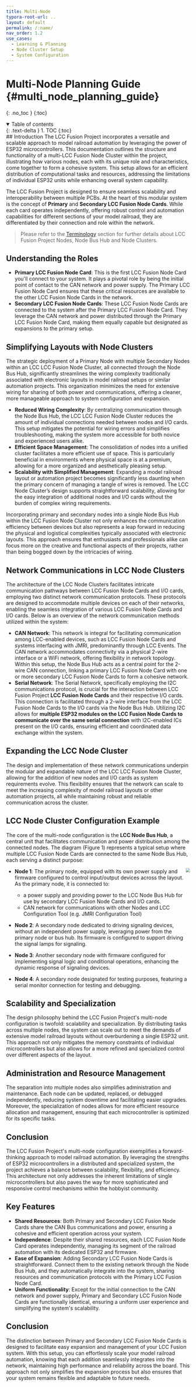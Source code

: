 ```yaml
---
title: Multi-Node
typora-root-url: ..
layout: default
permalink: /:name/
nav_order: 1.2
use_cases:
  - Learning & Planning
  - Node Cluster Setup
  - System Configuration
---
```

# Multi-Node Planning Guide {#multi_node_planning_guide}
{: .no_toc }
{:toc}
<details open markdown="block">
  <summary>
    Table of contents
  </summary>
  {: .text-delta }
1. TOC
{:toc}
</details>
## Introduction
The LCC Fusion Project incorporates a versatile and scalable approach to model railroad automation by leveraging the power of ESP32 microcontrollers. This documentation outlines the structure and functionality of a multi-LCC Fusion Node Cluster within the project, illustrating how various nodes, each with its unique role and characteristics, come together to form a cohesive system. This setup allows for an efficient distribution of computational tasks and resources, addressing the limitations of individual ESP32 units while enhancing overall system capability.

The LCC Fusion Project is designed to ensure seamless scalability and interoperability between multiple PCBs. At the heart of this modular system is the concept of **Primary** and **Secondary LCC Fusion Node Cards**. While each card operates independently, offering robust control and automation capabilities for different sections of your model railroad, they are differentiated by their connection and role within the network.

> Please refer to the [Terminology](/terminology/) section for further details about LCC Fusion Project Nodes, Node Bus Hub and Node Clusters.

## Understanding the Roles

- **Primary LCC Fusion Node Card**: This is the first LCC Fusion Node Card you'll connect to your system. It plays a pivotal role by being the initial point of contact to the CAN network and power supply. The Primary LCC Fusion Node Card ensures that these critical resources are available to the other LCC Fusion Node Cards in the network.
- **Secondary LCC Fusion Node Cards**: These LCC Fusion Node Cards are connected to the system after the Primary LCC Fusion Node Card. They leverage the CAN network and power distributed through the Primary LCC Fusion Node Card, making them equally capable but designated as expansions to the primary setup.

## Simplifying Layouts with Node Clusters

The strategic deployment of a Primary Node with multiple Secondary Nodes within an LCC LCC Fusion Node Cluster, all connected through the Node Bus Hub, significantly streamlines the wiring complexity traditionally associated with electronic layouts in model railroad setups or similar automation projects. This organization minimizes the need for extensive wiring for sharing of both power and communications, offering a cleaner, more manageable approach to system configuration and expansion.

- **Reduced Wiring Complexity**: By centralizing communication through the Node Bus Hub, the LCC LCC Fusion Node Cluster reduces the amount of individual connections needed between nodes and I/O cards. This setup mitigates the potential for wiring errors and simplifies troubleshooting, making the system more accessible for both novice and experienced users alike.
- **Efficient Space Management**: The consolidation of nodes into a unified cluster facilitates a more efficient use of space. This is particularly beneficial in environments where physical space is at a premium, allowing for a more organized and aesthetically pleasing setup.
- **Scalability with Simplified Management**: Expanding a model railroad layout or automation project becomes significantly less daunting when the primary concern of managing a tangle of wires is removed. The LCC Node Cluster’s design supports straightforward scalability, allowing for the easy integration of additional nodes and I/O cards without the burden of complex wiring requirements.

Incorporating primary and secondary nodes into a single Node Bus Hub within the LCC Fusion Node Cluster not only enhances the communication efficiency between devices but also represents a leap forward in reducing the physical and logistical complexities typically associated with electronic layouts. This approach ensures that enthusiasts and professionals alike can focus more on the creative and functional aspects of their projects, rather than being bogged down by the intricacies of wiring.

## Network Communications in LCC Node Clusters

The architecture of the LCC Node Clusters facilitates intricate communication pathways between LCC Fusion Node Cards and I/O cards, employing two distinct network communication protocols. These protocols are designed to accommodate multiple devices on each of their networks, enabling the seamless integration of various LCC Fusion Node Cards and I/O cards. Below is an overview of the network communication methods utilized within the system:

- **CAN Network**: This network is integral for facilitating communication among LCC-enabled devices, such as LCC Fusion Node Cards and systems interfacing with JMRI, predominantly through LCC Events. The CAN network accommodates connectivity via a physical 2-wire interface or a WiFi network, offering flexibility in network topology. Within this setup, the Node Bus Hub acts as a central point for the 2-wire CAN connection, linking a primary LCC Fusion Node Card with one or more secondary LCC Fusion Node Cards to form a cohesive network.
- **Serial Network**: The Serial Network, specifically employing the I2C communications protocol, is crucial for the interaction between LCC Fusion Project **LCC Fusion Node Cards** and their respective I/O cards. This connection is facilitated through a 2-wire interface from the LCC Fusion Node Cards to the I/O cards via the Node Bus Hub. Utilizing I2C allows for **multiple ESP32 modules on the LCC Fusion Node Cards to communicate over the same serial connection** with I2C-enabled ICs present on the I/O cards, ensuring efficient and coordinated data exchange within the system.

## Expanding the LCC Node Cluster

The design and implementation of these network communications underpin the modular and expandable nature of the LCC LCC Fusion Node Cluster, allowing for the addition of new nodes and I/O cards as system requirements evolve. This flexibility ensures that the network can scale to meet the increasing complexity of model railroad layouts or other automation projects, all while maintaining robust and reliable communication across the cluster.

## LCC Node Cluster Configuration Example

 

The core of the multi-node configuration is the **LCC Node Bus Hub**, a central unit that facilitates communication and power distribution among the connected nodes. The diagram (Figure 1) represents a typical setup where multiple LCC Fusion Node Cards are connected to the same Node Bus Hub, each serving a distinct purpose:

<img src="/assets/images/Secondary_Nodes.png" style="zoom: 70%; float: right;" />

- **Node 1**: The primary node, equipped with its own power supply and firmware configured to control input/output devices across the layout. As the primary node, it is connected to:
  - a power supply and providing power to the LCC Node Bus Hub for use by secondary LCC Fusion Node Cards and I/O cards.
  - CAN network for communications with other Nodes and LCC Configuration Tool (e.g. JMRI Configuration Tool)

- **Node 2**: A secondary node dedicated to driving signaling devices, without an independent power supply, leveraging power from the primary node or bus hub.  Its firmware is configured to support driving the signal lamps for signaling. 
- **Node 3**: Another secondary node with firmware configured for implementing signal logic and conditional operations, enhancing the dynamic response of signaling devices.
- **Node 4**: A secondary node designated for testing purposes, featuring a serial monitor connection for testing and debugging.

## Scalability and Specialization

The design philosophy behind the LCC Fusion Project's multi-node configuration is twofold: scalability and specialization. By distributing tasks across multiple nodes, the system can scale out to meet the demands of extensive model railroad layouts without overburdening a single ESP32 unit. This approach not only mitigates the memory constraints of individual microcontrollers but also allows for a more refined and specialized control over different aspects of the layout.

## Administration and Resource Management

The separation into multiple nodes also simplifies administration and maintenance. Each node can be updated, replaced, or debugged independently, reducing system downtime and facilitating easier upgrades. Moreover, the specialization of nodes allows for more efficient resource allocation and management, ensuring that each microcontroller is optimized for its specific tasks.

## Conclusion

The LCC Fusion Project's multi-node configuration exemplifies a forward-thinking approach to model railroad automation. By leveraging the strengths of ESP32 microcontrollers in a distributed and specialized system, the project achieves a balance between scalability, flexibility, and efficiency. This architecture not only addresses the inherent limitations of single microcontrollers but also paves the way for more sophisticated and responsive control mechanisms within the hobbyist community.

## Key Features

- **Shared Resources**: Both Primary and Secondary LCC Fusion Node Cards share the CAN Bus communications and power, ensuring a cohesive and efficient operation across your system.
- **Independence**: Despite their shared resources, each LCC Fusion Node Card operates independently, managing its segment of the railroad automation with its dedicated ESP32 and firmware.
- **Ease of Expansion**: Adding Secondary LCC Fusion Node Cards is straightforward. Connect them to the existing network through the Node Bus Hub, and they automatically integrate into the system, sharing resources and communication protocols with the Primary LCC Fusion Node Card.
- **Uniform Functionality**: Except for the initial connection to the CAN network and power supply, Primary and Secondary LCC Fusion Node Cards are functionally identical, ensuring a uniform user experience and simplifying the system's scalability.

## Conclusion

The distinction between Primary and Secondary LCC Fusion Node Cards is designed to facilitate easy expansion and management of your LCC Fusion system. With this setup, you can effortlessly scale your model railroad automation, knowing that each addition seamlessly integrates into the network, maintaining high performance and reliability across the board. This approach not only simplifies the expansion process but also ensures that your system remains flexible and adaptable to future needs.